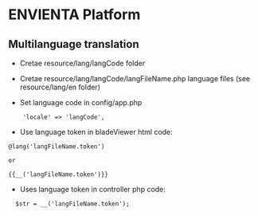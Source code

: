 # ENVIENTA Platform

## Multilanguage translation ##
- Cretae resource/lang/langCode folder
- Cretae resource/lang/langCode/langFileName.php
 language files (see resource/lang/en folder)

- Set language code in config/app.php
```
    'locale' => 'langCode',

```

- Use language token in bladeViewer html code:  
```
@lang('langFileName.token')

or

{{__('langFileName.token')}}
```
- Uses language token in controller php code:
```
  $str = __('langFileName.token');
```
